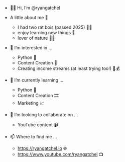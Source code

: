 - 👋🏻 Hi, I’m @ryangatchel

- A little about me 🔎
  - I had two rat bois (passed 2025) 🐀🐀
  - enjoy learning new things 📖
  - lover of nature 🌵🌲

- 👀 I’m interested in ...
  - Python 🐍
  - Content Creation 🎥
  - Creating income streams (at least trying too!) 💼💰

- 🌱 I’m currently learning ...
  - Python 🐍
  - Content Creation 🎞️
  - Marketing 📈

- 💞️ I’m looking to collaborate on ...
  - YouTube content 📹

- 📫 Where to find me ...
  - https://ryangatchel.io 🌐
  - https://www.youtube.com/ryangatchel 📺
